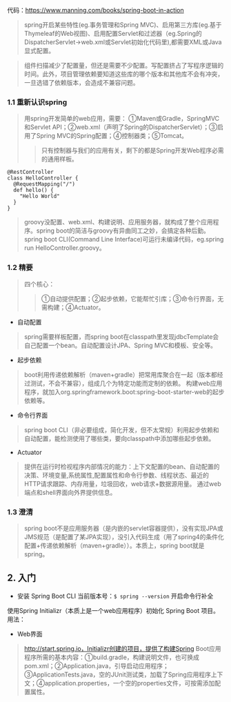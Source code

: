 代码：https://www.manning.com/books/spring-boot-in-action

>spring开启某些特性(eg.事务管理和Spring MVC)、启用第三方库(eg.基于Thymeleaf的Web视图)、启用配置Servlet和过滤器（eg.Spring的 DispatcherServlet->web.xml或Servlet初始化代码里),都需要XML或Java显式配置。

>组件扫描减少了配置量，但还是需要不少配置。写配置挤占了写程序逻辑的时间。此外，项目管理依赖要知道这些库的哪个版本和其他库不会有冲突，一旦选错了依赖版本，会造成不兼容问题。

### 1.1 重新认识spring
>用spring开发简单的web应用，需要：
①Maven或Gradle，SpringMVC和Servlet API；②web.xml（声明了Spring的DispatcherServlet）；③启用了Spring MVC的Spring配置；④控制器类；⑤Tomcat。
>>只有控制器与我们的应用有关，剩下的都是Spring开发Web程序必需的通用样板。
```
@RestController
class HelloController {
  @RequestMapping("/")
  def hello() {
    "Hello World"
  }
}
```
>groovy没配置、web.xml、构建说明、应用服务器，就构成了整个应用程序。spring boot的简洁与groovy有异曲同工之妙，会搞定各种后勤。spring boot CLI(Command Line Interface)可运行未编译代码，eg.spring run HelloController.groovy。

### 1.2 精要
>四个核心：
>>①自动提供配置；②起步依赖，它能帮忙引库；③命令行界面，无需构建；④Actuator。

- 自动配置  
>spring需要样板配置，而spring boot在classpath里发现jdbcTemplate会自己配置一个bean。自动配置设计JPA、Spring MVC和模板、安全等。

- 起步依赖
>boot利用传递依赖解析（maven+gradle）把常用库聚合在一起（版本都经过测试，不会不兼容），组成几个为特定功能而定制的依赖。
构建web应用程序，就加入org.springframework.boot:spring-boot-starter-web的起步依赖等。

- 命令行界面
>spring boot CLI（非必要组成，简化开发，但不太常规）利用起步依赖和自动配置，能检测使用了哪些类，要向classpath中添加哪些起步依赖。

- Actuator
>提供在运行时检视程序内部情况的能力：上下文配置的bean、自动配置的决策、环境变量,系统属性,配置属性和命令行参数、线程状态、最近的HTTP请求跟踪、内存用量，垃圾回收，web请求+数据源用量。
通过web端点和shell界面向外界提供信息。

### 1.3 澄清
>spring boot不是应用服务器（是内嵌的servlet容器提供），没有实现JPA或JMS规范（是配置了某JPA实现），没引入代码生成（用了spring4的条件化配置+传递依赖解析（maven+gradle））。本质上，spring boot就是spring。

## 2. 入门
- 安装 Spring Boot CLI
当前版本号：`$ spring --version`
开启命令行补全

使用Spring Initializr（本质上是一个web应用程序）初始化 Spring Boot 项目。
用法：
- Web界面  
>http://start.spring.io，Initializr创建的项目，提供了构建Spring Boot应用程序所需的基本内容：①build.gradle，构建说明文件，也可换成pom.xml；②Application.java，引导启动应用程序；③ApplicationTests.java，空的JUnit测试类，加载了Spring应用程序上下文；④application.properties，一个空的properties文件，可按需添加配置属性。

